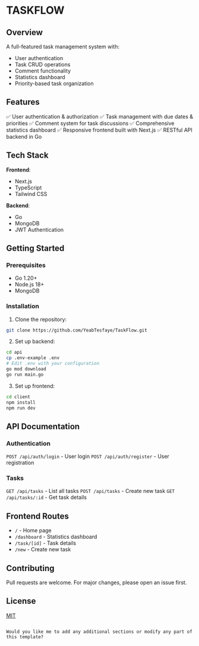 # TASKFLOW

## Overview

A full-featured task management system with:

- User authentication
- Task CRUD operations
- Comment functionality
- Statistics dashboard
- Priority-based task organization

## Features

✅ User authentication & authorization
✅ Task management with due dates & priorities
✅ Comment system for task discussions
✅ Comprehensive statistics dashboard
✅ Responsive frontend built with Next.js
✅ RESTful API backend in Go

## Tech Stack

**Frontend**:

- Next.js
- TypeScript
- Tailwind CSS

**Backend**:

- Go
- MongoDB
- JWT Authentication

## Getting Started

### Prerequisites

- Go 1.20+
- Node.js 18+
- MongoDB

### Installation

1. Clone the repository:

```bash
git clone https://github.com/YeabTesfaye/TaskFlow.git
```

2. Set up backend:

```bash
cd api
cp .env-example .env
# Edit .env with your configuration
go mod download
go run main.go
```

3. Set up frontend:

```bash
cd client
npm install
npm run dev
```

## API Documentation

### Authentication

`POST /api/auth/login` - User login
`POST /api/auth/register` - User registration

### Tasks

`GET /api/tasks` - List all tasks
`POST /api/tasks` - Create new task
`GET /api/tasks/:id` - Get task details

## Frontend Routes

- `/` - Home page
- `/dashboard` - Statistics dashboard
- `/task/[id]` - Task details
- `/new` - Create new task

## Contributing

Pull requests are welcome. For major changes, please open an issue first.

## License

[MIT](https://choosealicense.com/licenses/mit/)

```

Would you like me to add any additional sections or modify any part of this template?

```
